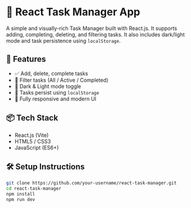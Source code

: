 # 📝 React Task Manager App

A simple and visually-rich Task Manager built with React.js. It supports adding, completing, deleting, and filtering tasks. It also includes dark/light mode and task persistence using `localStorage`.

## 🚀 Features

- ✅ Add, delete, complete tasks
- 🔎 Filter tasks (All / Active / Completed)
- 🌙 Dark & Light mode toggle
- 💾 Tasks persist using `localStorage`
- 🎨 Fully responsive and modern UI

## 📦 Tech Stack

- React.js (Vite)
- HTML5 / CSS3
- JavaScript (ES6+)

## 🛠️ Setup Instructions

```bash
git clone https://github.com/your-username/react-task-manager.git
cd react-task-manager
npm install
npm run dev

